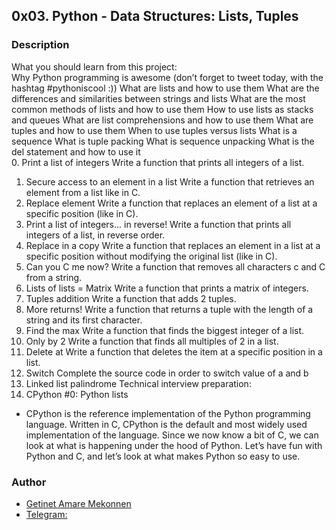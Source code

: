 ## 0x03. Python - Data Structures: Lists, Tuples
### Description
What you should learn from this project:
<br/>
Why Python programming is awesome (don’t forget to tweet today, with the hashtag #pythoniscool :)) What are lists and how to use them What are the differences and similarities between strings and lists What are the most common methods of lists and how to use them How to use lists as stacks and queues What are list comprehensions and how to use them What are tuples and how to use them When to use tuples versus lists What is a sequence What is tuple packing What is sequence unpacking What is the del statement and how to use it <br/>
0. Print a list of integers
Write a function that prints all integers of a list.
1. Secure access to an element in a list
Write a function that retrieves an element from a list like in C.
2. Replace element
Write a function that replaces an element of a list at a specific position (like in C).
3. Print a list of integers... in reverse!
Write a function that prints all integers of a list, in reverse order.
4. Replace in a copy
Write a function that replaces an element in a list at a specific position without modifying the original list (like in C).
5. Can you C me now?
Write a function that removes all characters c and C from a string.
6. Lists of lists = Matrix
Write a function that prints a matrix of integers.
7. Tuples addition
Write a function that adds 2 tuples.
8. More returns!
Write a function that returns a tuple with the length of a string and its first character.
9. Find the max
Write a function that finds the biggest integer of a list.
10. Only by 2
Write a function that finds all multiples of 2 in a list.
11. Delete at
Write a function that deletes the item at a specific position in a list.
12. Switch
Complete the source code in order to switch value of a and b
13. Linked list palindrome
Technical interview preparation:
14. CPython #0: Python lists
- CPython is the reference implementation of the Python programming language. Written in C, CPython is the default and most widely used implementation of the language. Since we now know a bit of C, we can look at what is happening under the hood of Python. Let’s have fun with Python and C, and let’s look at what makes Python so easy to use.
### Author
- [Getinet Amare Mekonnen](https://github.com/getinet1221)
- [Telegram: ](https://t.me/gama1221)
